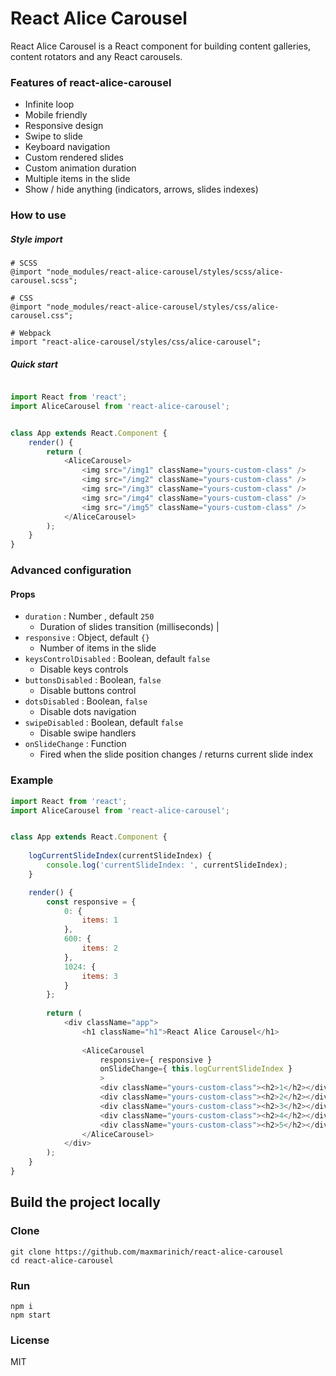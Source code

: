 # React Alice Carousel

React Alice Carousel is a React component for building content galleries, content rotators and any React carousels.

### Features of react-alice-carousel

* Infinite loop
* Mobile friendly
* Responsive design
* Swipe to slide
* Keyboard navigation
* Custom rendered slides
* Custom animation duration
* Multiple items in the slide
* Show / hide anything (indicators, arrows, slides indexes)

### How to use


##### Style import

```
# SCSS
@import "node_modules/react-alice-carousel/styles/scss/alice-carousel.scss";

```
```
# CSS 
@import "node_modules/react-alice-carousel/styles/css/alice-carousel.css";
```
```
# Webpack
import "react-alice-carousel/styles/css/alice-carousel";

```

##### Quick start

```javascript

import React from 'react';
import AliceCarousel from 'react-alice-carousel';


class App extends React.Component {
    render() {
        return (
            <AliceCarousel>
                <img src="/img1" className="yours-custom-class" />
                <img src="/img2" className="yours-custom-class" />
                <img src="/img3" className="yours-custom-class" />
                <img src="/img4" className="yours-custom-class" />
                <img src="/img5" className="yours-custom-class" />
            </AliceCarousel>
        );
    }
}

```

### Advanced configuration


#### Props
* `duration` : Number , default  `250` 
    - Duration of slides transition (milliseconds) |
* `responsive` : Object, default `{}`
    - Number of items in the slide 
* `keysControlDisabled` :  Boolean, default `false`
     - Disable keys controls
* `buttonsDisabled` : Boolean, `false`
    - Disable buttons control
* `dotsDisabled` : Boolean, `false`
     - Disable dots navigation
* `swipeDisabled` : Boolean, default `false`
     - Disable swipe handlers
* `onSlideChange` : Function
    - Fired when the slide position changes / returns current slide index

### Example

```javascript
import React from 'react';
import AliceCarousel from 'react-alice-carousel';


class App extends React.Component {
    
    logCurrentSlideIndex(currentSlideIndex) { 
        console.log('currentSlideIndex: ', currentSlideIndex); 
    }

    render() {
        const responsive = {
            0: {
                items: 1
            },
            600: {
                items: 2
            },
            1024: {
                items: 3
            }
        };
        
        return (
            <div className="app">
                <h1 className="h1">React Alice Carousel</h1>
                
                <AliceCarousel
                    responsive={ responsive }
                    onSlideChange={ this.logCurrentSlideIndex }
                    >
                    <div className="yours-custom-class"><h2>1</h2></div>
                    <div className="yours-custom-class"><h2>2</h2></div>
                    <div className="yours-custom-class"><h2>3</h2></div>
                    <div className="yours-custom-class"><h2>4</h2></div>
                    <div className="yours-custom-class"><h2>5</h2></div>
                </AliceCarousel>
            </div>
        );
    }
}
```

## Build the project locally

### Clone
```apacheconfig
git clone https://github.com/maxmarinich/react-alice-carousel
cd react-alice-carousel
```
### Run

```apacheconfig
npm i
npm start
```

### License

MIT
